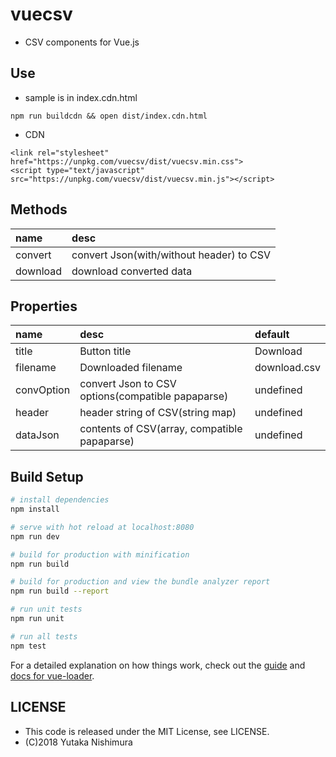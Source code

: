 # vuecsv

* CSV components for Vue.js

## Use

* sample is in index.cdn.html
```
npm run buildcdn && open dist/index.cdn.html
```
* CDN
```
<link rel="stylesheet" href="https://unpkg.com/vuecsv/dist/vuecsv.min.css">
<script type="text/javascript" src="https://unpkg.com/vuecsv/dist/vuecsv.min.js"></script>
```

## Methods

| name | desc |
|:---|:---|
| convert | convert Json(with/without header) to CSV |
| download | download converted data |

## Properties

| name | desc | default |
|:---|:---|:---|
| title | Button title | Download |
| filename | Downloaded filename | download.csv |
| convOption | convert Json to CSV options(compatible papaparse) | undefined |
| header | header string of CSV(string map) | undefined |
| dataJson | contents of CSV(array, compatible papaparse) | undefined |

## Build Setup

``` bash
# install dependencies
npm install

# serve with hot reload at localhost:8080
npm run dev

# build for production with minification
npm run build

# build for production and view the bundle analyzer report
npm run build --report

# run unit tests
npm run unit

# run all tests
npm test
```

For a detailed explanation on how things work, check out the [guide](http://vuejs-templates.github.io/webpack/) and [docs for vue-loader](http://vuejs.github.io/vue-loader).

## LICENSE

* This code is released under the MIT License, see LICENSE.
* (C)2018 Yutaka Nishimura
